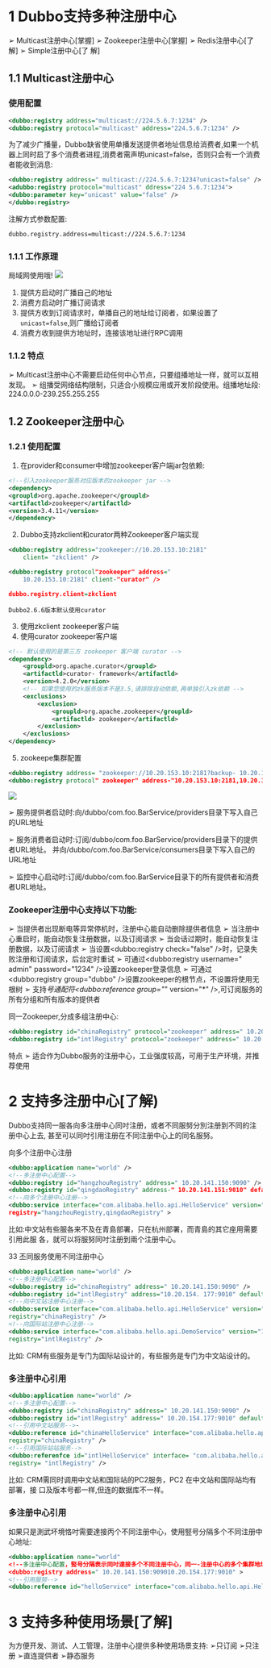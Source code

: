 # 1  Dubbo支持多种注册中心
➢ Multicast注册中心[掌握]
➢ Zookeeper注册中心[掌握]
➢ Redis注册中心[了解]
➢ Simple注册中心[了 解]
## 1.1 Multicast注册中心
### 使用配置
```xml
<dubbo:registry address="multicast://224.5.6.7:1234" />
<dubbo:registry protocol="multicast" address="224.5.6.7:1234" />
```
为了减少广播量，Dubbo缺省使用单播发送提供者地址信息给消费者,如果一个机器上同时启了多个消费者进程,消费者需声明unicast=false，否则只会有一个消费者能收到消息:
```xml
<dubbo:registry address=" multicast://224.5.6.7:1234?unicast=false" />
<adubbo:registry protocol="multicast" ddress="224 5.6.7:1234">
<dubbo:parameter key="unicast" value="false" />
</dubbo:registry>
```
注解方式参数配置:
```xml
dubbo.registry.address=multicast://224.5.6.7:1234
```

### 1.1.1 工作原理
局域网使用哦!
![](https://img-blog.csdnimg.cn/20191116223500225.png?x-oss-process=image/watermark,type_ZmFuZ3poZW5naGVpdGk,shadow_10,text_aHR0cHM6Ly9qYXZhZWRnZS5ibG9nLmNzZG4ubmV0,size_1,color_FFFFFF,t_70)
1. 提供方启动时广播自己的地址
2. 消费方启动时广播订阅请求
3. 提供方收到订阅请求时，单播自己的地址给订阅者，如果设置了`unicast=false`,则广播给订阅者
4. 消费方收到提供方地址时，连接该地址进行RPC调用

### 1.1.2  特点
➢ Multicast注册中心不需要启动任何中心节点，只要组播地址一样，就可以互相发现。
➢ 组播受网络结构限制，只适合小规模应用或开发阶段使用。组播地址段: 224.0.0.0-239.255.255.255

## 1.2 Zookeeper注册中心
### 1.2.1 使用配置
1. 在provider和consumer中增加zookeeper客户端jar包依赖:

```xml
<!--引入zookeeper服务对应版本的zookeeper jar -->
<dependency>
<groupld>org.apache.zookeeper</groupld>
<artifactld>zookeeper</artifactld>
<version>3.4.11</version>
</dependency>
```
2.  Dubbo支持zkclient和curator两种Zookeeper客户端实现
```xml
<dubbo:registry address="zookeeper://10.20.153.10:2181" 
	client= "zkclient" />

<dubbo:registry protocol"zookeeper" address=" 
	10.20.153.10:2181" client-"curator" />

dubbo.registry.client=zkclient
```

`Dubbo2.6.6版本默认使用curator`

3. 使用zkclient zookeeper客户端
4. 使用curator zookeeper客户端
```xml
<!-- 默认使用的是第三方 zookeeper 客户端 curator -->
<dependency>
	<groupld>org.apache.curator</groupld>
	<artifactld>curator- framework</artifactld>
	<version>4.2.0</version> 
	<!-- 如果您使用的zk服务版本不是3.5,请排除自动依赖,再单独引入zk依赖 -->
	<exclusions>
		<exclusion>
			<groupld>org.apache.zookeeper</groupld>
			<artifactld> zookeeper</artifactld>
		</exclusion>
	</exclusions>
</dependency>
```

5. zookeepe集群配置
```xml
<dubbo:registry address= "zookeeper://10.20.153.10:2181?backup- 10.20.153.11:2181,10.20.153.12:2181" />
<dubbo:registry protocol" zookeeper" address-"10.20.153.10:2181,10.20.153.11:2181,10.20.153.12:2181" />
```

![](https://img-blog.csdnimg.cn/20191117003948493.png?x-oss-process=image/watermark,type_ZmFuZ3poZW5naGVpdGk,shadow_10,text_aHR0cHM6Ly9qYXZhZWRnZS5ibG9nLmNzZG4ubmV0,size_1,color_FFFFFF,t_70)

➢ 服务提供者启动时:向/dubbo/com.foo.BarService/providers目录下写入自己的URL地址

➢ 服务消费者启动时:订阅/dubbo/com.foo.BarService/providers目录下的提供者URL地址。
并向/dubbo/com.foo.BarService/consumers目录下写入自己的URL地址

➢ 监控中心启动时:订阅/dubbo/com.foo.BarService目录下的所有提供者和消费者URL地址。



### Zookeeper注册中心支持以下功能:
➢ 当提供者出现断电等异常停机时，注册中心能自动删除提供者信息
➢ 当注册中心重启时，能自动恢复注册数据，以及订阅请求
➢ 当会话过期时，能自动恢复注册数据，以及订阅请求
➢ 当设置<dubbo:registry check="false" />时，记录失败注册和订阅请求，后台定时重试
➢ 可通过<dubbo:registry username=" admin" password="1234" />设置zookeeper登录信息
➢ 可通过<dubbo:registry group="dubbo" />设置zookeeper的根节点，不设置将使用无根树
➢ 支持*号通配符<dubbo:reference group="*" version="*" />,可订阅服务的所有分组和所有版本的提供者


同一Zookeeper,分成多组注册中心: 
```xml
<dubbo:registry id="chinaRegistry" protocol="zookeeper" address=" 10.20.153.10:2181" group="china" />
<dubbo:registry id="intlRegistry" protocol="zookeeper" address=" 10.20.153.10:2181" group="intl" /> 
```
特点
➢ 适合作为Dubbo服务的注册中心，工业强度较高，可用于生产环境，并推荐使用

# 2 支持多注册中心[了解)
Dubbo支持同一服各向多注册中心同吋注册，或者不同服努分別注册到不同的注册中心上去,
甚至可以同吋引用注册在不同注册中心上的同名服努。

向多个注册中心注册
```xml
<dubbo:application name="world" />
<!--多注册中心配置-->
<dubbo:registry id="hangzhouRegistry" address=" 10.20.141.150:9090" /> 
<dubbo:registry id="qingdaoRegistry" address-" 10.20.141.151:9010" default="false" />
<!--向多个注册中心注册-->
<dubbo:service interface="com.alibaba.hello.api.HelloService" version=" 1.0.0" ref-"helloService"
registry="hangzhouRegistry,qingdaoRegistry" >
```
比如:中文站有些服各来不及在青島部署，只在杭州部署，而青島的其它座用需要引用此服
各，就可以将服努同吋注册到兩个注册中心。


33 丕同服务使用不同注册中心
```xml
<dubbo:application name="world" />
<!--多注册中心配置-->
<dubbo:registry id="chinaRegistry" address=" 10.20.141.150:9090" /> 
<dubbo:registry id="intlRegistry" address="10.20.154. 177:9010" default="false" />
<!--向中文站注册中心注册-->
<dubbo:service interface="com.alibaba.hello.api.HelloService" version="1.0.0" ref="helloService"
registry="chinaRegistry" />
<!--向国际站注册中心注册-->
<dubbo:service interface="com.alibaba.hello.api.DemoService" version="1.0.0" ref="demoService"
registry="intlRegistry" />
```
比如: CRM有些服务是专门为国际站设计的，有些服务是专门为中文站设计的。


### 多注册中心引用
```xml
<dubbo:application name="world" />
<!--多注册中心配置-->
<dubbo:registry id="chinaRegistry" address=" 10.20.141.150:9090" />
<dubbo:registry id="intlRegistry" address=" 10.20.154.177:9010" default="false" />
<!--引用中文站服务-->-
<dubbo:reference id="chinaHelloService" interface="com.alibaba.hello.api.HelloService" version="1.0.0"
registry="chinaRegistry" /> 
<!--引用国际站站服务-->
<dubbo:referenfce id="intlHelloService" interface= "com.alibaba.hello.api.HelloService" version="1.0.0"
registry= "intlRegistry" />
```
比如: CRM需同时调用中文站和国际站的PC2服务，PC2 在中文站和国际站均有部署，接
口及版本号都一样,但连的数据库不一样。


### 多注册中心引用
如果只是測武坏境恪吋需要達接丙个不同注册中心，使用竪号分隔多个不同注册中心地址:
```xml
<dubbo:application name="world"
<!--多注册中心配置，竪号分隔表示同吋達接多个不同注册中心，同一-注册中心的多个集群地址用逗号分隔-->
<dubbo:registry address=" 10.20.141.150:909010.20.154.177:9010" >
<!--引用服努-->
<dubbo:reference id="helloService" interface="com.alibaba.hello.api.HelloService" version="1.0.0" />
```

# 3 支持多种使用场景[了解]
为方便开发、测试、人工管理，注册中心提供多种使用场景支持:
➢只订阅
➢只注册
➢直连提供者
➢静态服务